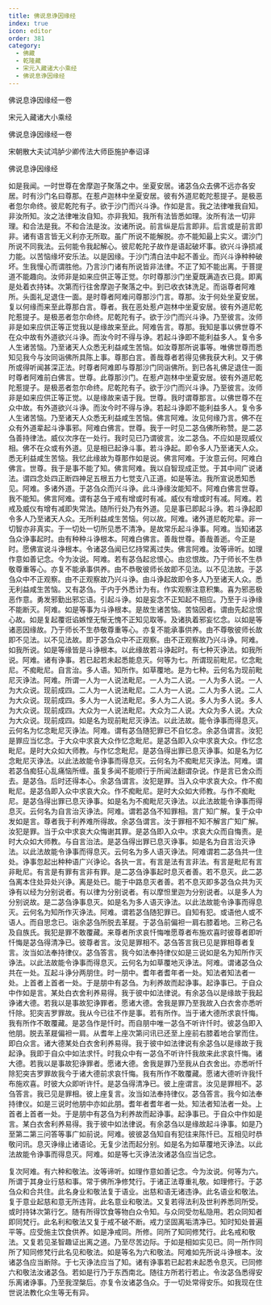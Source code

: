 ```yaml
---
title: 佛说息诤因缘经
index: true
icon: editor
order: 381
category:
  - 佛藏
  - 乾隆藏
  - 宋元入藏诸大小乘经
  - 佛说息诤因缘经
---
```


佛说息诤因缘经一卷  

宋元入藏诸大小乘经  

佛说息诤因缘经一卷  

宋朝散大夫试鸿胪少卿传法大师臣施护奉诏译  

佛说息诤因缘经  

如是我闻。一时世尊在舍摩迦子聚落之中。坐夏安居。诸苾刍众去佛不远亦各安居。时有沙门名曰尊那。在惹卢迦林中坐夏安居。彼有外道尼乾陀惹提子。是极恶者忽尔命终。彼尼乾陀有子。欲于沙门而兴斗诤。作如是言。我之法律唯我自知。非汝所知。汝之法律唯汝自知。亦非我知。我所有法皆悉如理。汝所有法一切非理。和合法是我。不和合法是汝。汝诸所说。前言纵是后言即非。后言或是前言即非。诸有语言皆无义利亦无所取。虽广所说不能解脱。亦不能知最上实义。谓沙门所说不同我法。云何能令我起解心。彼尼乾陀子故作是语起破坏事。欲兴斗诤损减力能。以苦恼缘坏安乐法。以是因缘。于沙门清白法中起不善业。而兴斗诤种种破坏。生我慢心而谓胜他。乃言沙门诸有所说皆非法律。不正了知不能出离。于菩提道不能趣向。汝师非是如来应供正等正觉。尔时尊那沙门坐夏既满造衣已竟。即离是处着衣持钵。次第而行往舍摩迦子聚落之中。到已收衣钵洗足。而诣尊者阿难所。头面礼足退住一面。是时尊者阿难问尊那沙门言。尊那。汝于何处坐夏安居。复以何缘而来至此尊那白言。尊者。我在恶处惹卢迦林中坐夏安居。彼有外道尼乾陀惹提子。是极恶者忽尔命终。尼乾陀有子。欲于沙门而兴斗诤。乃至彼言。汝师非是如来应供正等正觉我以是缘故来至此。阿难告言。尊那。我知是事以佛世尊不在众中故有外道欲兴斗诤。而汝今时不得与诤。若起斗诤即不能利益多人。复令多人生诸苦恼。乃至诸天人众悉无利益咸生苦恼。如汝尊那所说事等。唯佛世尊而悉知见我今与汝同诣佛所具陈上事。尊那白言。善哉尊者若得见佛我获大利。又于佛所或得听闻甚深正法。时尊者阿难即与尊那沙门同诣佛所。到已各礼佛足退住一面时尊者阿难前白佛言。世尊。此尊那沙门。在惹卢迦林中坐夏安居。彼有外道尼乾陀惹提子。是极恶者忽尔命终。尼乾陀有子。欲于沙门而兴斗诤。乃至彼言。汝师非是如来应供正等正觉。以是缘故来语于我。世尊。我时谓尊那言。以佛世尊不在众中故。有外道欲兴斗诤。而汝今时不得与诤。若起斗诤即不能利益多人。复令多人生诸苦恼。乃至诸天人众悉无利益咸生苦恼。佛言阿难。汝见何缘乃言。佛不在众有外道辈起斗诤事邪。阿难白佛言。世尊。我于一时见二苾刍佛所称赞。是二苾刍善持律法。威仪次序在一处行。我时见已乃谓彼言。汝二苾刍。不应如是现威仪相。佛不在众或有外道。见是相已起诤斗事。若斗诤起。即令多人乃至诸天人众。悉无利益咸生苦恼。我忆此缘故为尊那作如是说。佛言阿难。于汝意云何。阿难白佛言。世尊。我于是事不能了知。佛言阿难。我以自智现成正觉。于其中间广说诸法。谓四念处四正断四神足五根五力七觉支八正道。如是等法。我所宣说悉知悉见。阿难。多诸外道。于苾刍众而兴斗诤。此斗诤缘汝能知不。阿难白佛言世尊。我不能知。佛言阿难。谓有苾刍于戒有增或时有减。威仪有增或时有减。阿难。若戒及威仪有增有减即失常法。随所行处乃有外道。见是事已即起斗诤。若斗诤起即令多人乃至诸天人众。无所利益咸生苦恼。何以故。阿难。诸外道尼乾陀辈。非一切智亦非真实。于一切处一切所见悉不清净。是故常乐起斗诤事。阿难。当知诸苾刍众诤事起时。由有种种斗诤根本。阿难白佛言。善哉世尊。善哉善逝。今正是时。愿佛宣说斗诤根本。令诸苾刍闻已忆持常离过失。佛言阿难。汝等谛听。如理作意如善记念。今为汝说。阿难。若有苾刍起忿恨心。由忿恨故。乃于师长不生恭敬尊重等心。亦复不能承事供养。由不恭敬彼师长故即不见法。以不见法故。于苾刍众中不正观察。由不正观察故乃兴斗诤。由斗诤起故即令多人乃至诸天人众。悉无利益咸生苦恼。又有苾刍。于内于外悉计为有。作实观察注意积集。喜为邪恶极恶作意。勇发邪勤出邪忘语。引起斗诤。如是妄念不正知起不相应。乃至于斗诤缘不能断灭。阿难。如是等事为斗诤根本。是故生诸苦恼。苦恼因者。谓由先起忿恨心故。如是复起覆诳谄嫉悭无惭无愧不正知见取等。及诸执着邪妄忆念。以如是等诸恶因缘故。乃于师长不生恭敬尊重等心。亦复不能承事供养。由不尊敬彼师长故即不见法。以不见法故。即于苾刍众中不正观察。由不正观察故乃兴斗诤。阿难。如我所说。如是等缘皆是斗诤根本。以此缘故若斗诤起时。有七种灭诤法。如我所说。阿难。诸有诤事。若已起若未起悉能息灭。何等为七。所谓现前毗尼。忆念毗尼。不痴毗尼。自言治。多人语。知所作。如草覆地。是为七种。云何名为现前毗尼灭诤法。阿难。所谓一人为一人说法毗尼。一人为二人说。一人为多人说。一人为大众说。现前成四。二人为一人说法毗尼。二人为一人说。二人为多人说。二人为大众说。现前成四。多人为一人说法毗尼。多人为二人说。多人为多人说。多人为大众说。现前成四。大众为一人说法毗尼。大众为二人说。大众为多人说。大众为大众说。现前成四。如是名为现前毗尼灭诤法。以此法故。能令诤事而得息灭。云何名为忆念毗尼灭诤法。阿难。谓有苾刍随犯罪已不自忆念。余苾刍谓言。汝犯是罪应当忆念。于大众中求哀大众作忆念毗尼。是苾刍即入众中求哀大众。作忆念毗尼。是时大众如大师教。与作忆念毗尼。是苾刍得出罪已息灭诤事。如是名为忆念毗尼灭诤法。以此法故能令诤事而得息灭。云何名为不痴毗尼灭诤法。阿难。谓若苾刍痴狂心乱痛恼所缠。虽复多闻不能顺行于所闻法翻谓杂说。作是言已舍众而去。是苾刍。后时还得本心。余苾刍谓言。汝犯是罪。当入众中求哀大众。作不痴毗尼。是苾刍即入众中求哀大众。作不痴毗尼。是时大众如大师教。与作不痴毗尼。是苾刍得出罪已息灭诤事。如是名为不痴毗尼灭诤法。以此法故能令诤事而得息灭。云何名为自言治灭诤法。阿难。谓若苾刍不知罪相。言广知广解。复于众中发如是言。尊者我于利养难所得故。余苾刍谓言。汝于罪相不知不解言广知广解。汝犯是罪。当于众中求哀大众悔谢其罪。是苾刍即入众中。求哀大众而自悔责。是时大众如大师教。与自言治法。是苾刍得出罪已息灭诤事。如是名为自言治灭诤法。以此法故能令诤事而得息灭。云何名为多人语灭诤法。阿难谓若二苾刍共一住处。诤事忽起出种种语广兴诤论。各执一言。有言是法有言非法。有言是毗尼有言非毗尼。有言是有罪有言非有罪。是二苾刍诤事起时息灭者善。若不息灭。此二苾刍离本住处异处兴诤。离是处已。能于中路息灭者善。若不息灭即多苾刍众共为灭诤有以经为分别说者。有以律为分别说者。有以摩怛里迦为分别说者。以是多人为分别说故。是二苾刍诤事息灭。如是名为多人语灭诤法。以此法故能令诤事而得息灭。云何名为知所作灭诤法。阿难。谓若苾刍随犯罪已。自知有犯。或语他人或不语人。而自思念已。诣余苾刍所脱去革屣。于苾刍前偏袒一肩右膝着地。三称己名及自族氏。我犯是罪不敢覆藏。来尊者所求哀忏悔唯愿尊者布施欢喜时彼尊者即听忏悔是苾刍得清净已。彼尊者言。汝见是罪相不。苾刍答言我已见是罪相尊者复言。汝当如法奉持律仪。苾刍答言。我今如法奉持律仪如是三说如是名为知所作灭诤法。以此法故能令诤事而得息灭。云何名为如草覆地灭诤法。阿难。谓诸苾刍众共在一处。互起斗诤分两朋住。时一朋中。耆年者耆年者一处。知法者知法者一处。上首者上首者一处。于是朋中有苾刍。为利养故而起诤事。起诤事已。于自众中作如是言。某处白衣舍利养易得。我于彼中如法律说。有余苾刍以是缘故于我起诤诸大德。若我以是事故犯诤罪者。愿诸大德。舍我是罪乃至我故入白衣舍亦悉听忏除。犯突吉罗罪故。我从今已往不作是事。若有所作。当于诸大德所求哀忏悔。我有所作不敢覆藏。是苾刍作是忏时。而自朋中唯一苾刍不听许忏时。彼苾刍即入他朋。脱去革屣偏袒一肩。从耆年上座次第问讯已还至上座前右膝着地合掌而住。即白众言。诸大德某处白衣舍利养易得。我于彼中如法律说有余苾刍以是缘故于我起诤。我即于自众中如法求忏。时我众中有一苾刍不听许忏我故来此求哀忏悔。诸大德。若我以是事故犯诤罪者。愿诸大德。舍我是罪乃至我从白衣舍出。亦悉听忏除犯突吉罗罪故我今于诸大德前求哀忏悔。我有所作不敢覆藏。愿诸大德听许我忏布施欢喜。时彼大众即听许忏。是苾刍得清净已。彼上座谓言。汝见是罪相不。苾刍答言。我已见是罪相。彼上座复言。汝当如法奉持律仪。苾刍答言。我今如法奉持律仪。如是三说时他朋中亦如此朋。耆年者耆年者一处。知法者知法者一处。上首者上首者一处。于是朋中有苾刍为利养故而起诤事。起诤事已。于自众中作如是言。某白衣舍利养易得。我于彼中如法律说。有余苾刍以是缘故起斗诤事。如是乃至第二第三问答等事广如前说。阿难。彼彼苾刍知自有犯往来陈忏已。互相见时恭敬问讯。息灭诤缘止诸语论。无复少法而起分别。如是名为如草覆地灭诤法。以此法故能令诤事而得息灭。阿难。如是等七灭诤法汝诸苾刍应当记念。  

复次阿难。有六种和敬法。汝等谛听。如理作意如善记念。今为汝说。何等为六。所谓于其身业行慈和事。常于佛所净修梵行。于诸正法尊重礼敬。如理修行。于苾刍众和合共住。此名身业和敬法复于语业。出慈和语无诸违诤。此名语业和敬法。复于意业起慈和意无所违背。此名意业和敬法。又复若得法利及世利养悉同所受。或时持钵次第行乞。随有所得饮食等物白众令知。与众同受勿私隐用。若众同知者即同梵行。此名利和敬法又复于戒不破不断。戒力坚固离垢清净已。知时知处普遍平等。应受施主饮食供养。如是净戒同。所修。同所了知同修梵行。此名戒和敬法。又复若见圣智趣证出离之道。乃至尽苦边际。于如是相如实见已。同一所作同所了知同修梵行此名见和敬法。如是等名为六和敬法。阿难如先所说斗诤根本。汝诸苾刍应当断除。于七灭诤法应当了知。诸有诤事若已起若未起悉令息灭。已同修六和敬法汝诸苾刍。若如是行乃于东西南北。随往方所若行若止。令汝苾刍悉得安乐离诸诤事。乃至我涅槃后。亦复令汝诸苾刍众。于一切处常得安乐。如我现在住世说法教化众生等无有异。  
